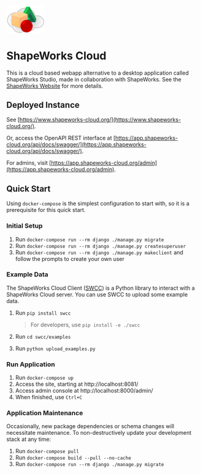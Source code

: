 <img src="web/shapeworks/public/favicon.ico" alt="ShapeWorks logo" width="100"/>

# ShapeWorks Cloud

This is a cloud based webapp alternative to a desktop application called ShapeWorks Studio, made in collaboration with ShapeWorks. See the [ShapeWorks Website](http://sciinstitute.github.io/ShapeWorks/) for more details.

## Deployed Instance

See [https://www.shapeworks-cloud.org/](https://www.shapeworks-cloud.org/).

Or, access the OpenAPI REST interface at [https://app.shapeworks-cloud.org/api/docs/swagger/](https://app.shapeworks-cloud.org/api/docs/swagger/).

For admins, visit [https://app.shapeworks-cloud.org/admin](https://app.shapeworks-cloud.org/admin).


## Quick Start
Using `docker-compose` is the simplest configuration to start with, so it is a prerequisite for this quick start.

### Initial Setup
1. Run `docker-compose run --rm django ./manage.py migrate`
2. Run `docker-compose run --rm django ./manage.py createsuperuser`
3. Run `docker-compose run --rm django ./manage.py makeclient`
   and follow the prompts to create your own user

### Example Data
The ShapeWorks Cloud Client ([SWCC](swcc)) is a Python library to interact with a ShapeWorks Cloud server. You can use SWCC to upload some example data.

1. Run `pip install swcc`

   > For developers, use `pip install -e ./swcc`

2. Run `cd swcc/examples`
3. Run `python upload_examples.py`


### Run Application
1. Run `docker-compose up`
2. Access the site, starting at http://localhost:8081/
2. Access admin console at http://localhost:8000/admin/
3. When finished, use `Ctrl+C`

### Application Maintenance
Occasionally, new package dependencies or schema changes will necessitate maintenance. To non-destructively update your development stack at any time:
1. Run `docker-compose pull`
2. Run `docker-compose build --pull --no-cache`
3. Run `docker-compose run --rm django ./manage.py migrate`
